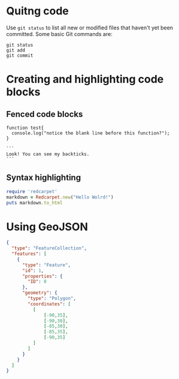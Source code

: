 # Quitng code
Use `git status` to list all new or modified files that haven't yet been committed.
Some basic Git commands are:
```
git status
git add
git commit
```
# Creating and highlighting code blocks
## Fenced code blocks
```
function test{
  console.log("notice the blank line before this function?");
}
```
````
```
Look! You can see my backticks.
```
````
## Syntax highlighting
```ruby
require 'redcarpet'
markdown = Redcarpet.new("Hello Wolrd!")
puts markdown.to_html
```
# Using GeoJSON
```geojson
{
  "type": "FeatureCollection",
  "features": [
    {
      "type": "Feature",
      "id": 1,
      "properties": {
        "ID": 0
      },
      "geometry": {
        "type": "Polygon",
        "coordinates": [
          [
              [-90,35],
              [-90,30],
              [-85,30],
              [-85,35],
              [-90,35]
          ]
        ]
      }
    }
  ]
}
```
